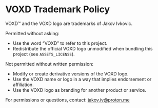 # VOXD Trademark Policy

VOXD™ and the VOXD logo are trademarks of Jakov Ivkovic.

Permitted without asking:
- Use the word “VOXD” to refer to this project.
- Redistribute the official VOXD logo unmodified when bundling this project (see `ASSETS_LICENSE`).

Not permitted without written permission:
- Modify or create derivative versions of the VOXD logo.
- Use the VOXD name or logo in a way that implies endorsement or affiliation.
- Use the VOXD logo as branding for another product or service.

For permissions or questions, contact: jakov.iv@proton.me


